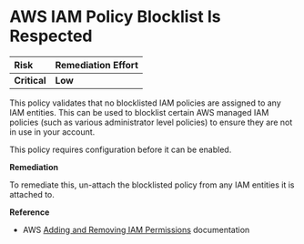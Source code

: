 # AWS IAM Policy Blocklist Is Respected

| Risk | Remediation Effort |
| :--- | :--- |
| **Critical** | **Low** |

This policy validates that no blocklisted IAM policies are assigned to any IAM entities. This can be used to blocklist certain AWS managed IAM policies \(such as various administrator level policies\) to ensure they are not in use in your account.

This policy requires configuration before it can be enabled.

**Remediation**

To remediate this, un-attach the blocklisted policy from any IAM entities it is attached to.

**Reference**

* AWS [Adding and Removing IAM Permissions](https://docs.aws.amazon.com/IAM/latest/UserGuide/access_policies_manage-attach-detach.html) documentation

